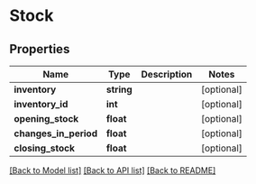 # Stock

## Properties
Name | Type | Description | Notes
------------ | ------------- | ------------- | -------------
**inventory** | **string** |  | [optional] 
**inventory_id** | **int** |  | [optional] 
**opening_stock** | **float** |  | [optional] 
**changes_in_period** | **float** |  | [optional] 
**closing_stock** | **float** |  | [optional] 

[[Back to Model list]](../README.md#documentation-for-models) [[Back to API list]](../README.md#documentation-for-api-endpoints) [[Back to README]](../README.md)


